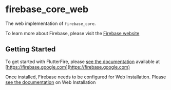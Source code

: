 # firebase_core_web

The web implementation of `firebase_core`.

To learn more about Firebase, please visit the [Firebase website](https://firebase.google.com)

## Getting Started

To get started with FlutterFire, please [see the documentation](https://firebase.google.com/docs/flutter/setup?platform=web)
available at [https://firebase.google.com](https://firebase.google.com)

Once installed, Firebase needs to be configured for Web Installation.  Please [see the documentation](https://firebase.google.com/docs/flutter/setup?platform=web) on Web Installation
